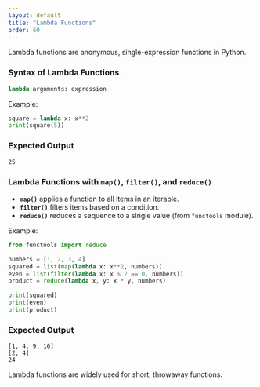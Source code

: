 ```yaml
---
layout: default
title: "Lambda Functions"
order: 60
---
```


Lambda functions are anonymous, single-expression functions in Python.

### Syntax of Lambda Functions

```python
lambda arguments: expression
```

Example:

```python
square = lambda x: x**2
print(square(5))
```

### Expected Output

```plaintext
25
```

### Lambda Functions with `map()`, `filter()`, and `reduce()`

- **`map()`** applies a function to all items in an iterable.
- **`filter()`** filters items based on a condition.
- **`reduce()`** reduces a sequence to a single value (from `functools` module).

Example:

```python
from functools import reduce

numbers = [1, 2, 3, 4]
squared = list(map(lambda x: x**2, numbers))
even = list(filter(lambda x: x % 2 == 0, numbers))
product = reduce(lambda x, y: x * y, numbers)

print(squared)
print(even)
print(product)
```

### Expected Output

```plaintext
[1, 4, 9, 16]
[2, 4]
24
```

Lambda functions are widely used for short, throwaway functions.